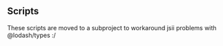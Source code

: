 ## Scripts

These scripts are moved to a subproject to workaround jsii problems with @lodash/types :/


